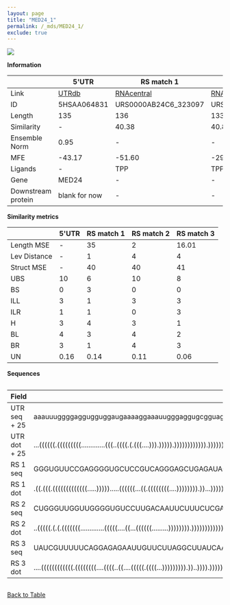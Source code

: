 ```yaml
---
layout: page
title: "MED24_1"
permalink: /_mds/MED24_1/
exclude: true
---
```




![](../../alns_9.28.22/aln_5HSAA064831_0.983.png?raw=true)


**Information**

| | 5'UTR       | RS match 1   | RS match 2  | RS match 3 |
| ---- | ----------- | ----------- | ----------- | ----------- |
| Link | <a href="http://utrdb.ba.itb.cnr.it/getutr/5HSAA064831/1" target="_blank" rel="noopener noreferrer">UTRdb</a>   | <a href="https://rnacentral.org/rna/URS0000AB24C6/323097" target="_blank" rel="noopener noreferrer">RNAcentral</a>     |<a href="https://rnacentral.org/rna/URS0000D94F09/1868284" target="_blank" rel="noopener noreferrer">RNAcentral</a>  | <a href="https://rnacentral.org/rna/URS0000D89DB4/34060" target="_blank" rel="noopener noreferrer">RNAcentral</a>   |
| ID | 5HSAA064831     | URS0000AB24C6_323097     | URS0000D94F09_1868284     | URS0000D89DB4_34060     |
| Length | 135     |  136    | 133   |  137    |
| Similarity | - | 40.38 | 40.81 | 41.88 |
| Ensemble Norm | 0.95 | - | - | - |
| MFE | -43.17 | -51.60 | -29.77 | -20.28 |
| Ligands | - | TPP | TPP | glycine |
| Gene | MED24 | - | - | - |
| Downstream protein | blank for now    |    -    | -  | - |


**Similarity metrics**

| | 5'UTR       | RS match 1   | RS match 2  | RS match 3 |
| ---- | ----------- | ----------- | ----------- | ----------- |
| Length MSE | - | 35 | 2 | 16.01 |
| Lev Distance | - | 1 | 4 | 4 |
| Struct MSE | - | 40 | 40 | 41 |
| UBS| 10 | 6 | 10 | 8 |
| BS | 0 | 3 | 0 | 0 |
| ILL | 3 | 1 | 3 | 3 |
| ILR | 1 | 1 | 0 | 3 |
| H | 3 | 4 | 3 | 1 |
| BL | 4 | 3 | 4 | 2 |
| BR | 3 | 1 | 4 | 3 |
| UN | 0.16 | 0.14 | 0.11 | 0.06 |

**Sequences**


<div style="overflow-x:auto;">

<table>
<colgroup>
<col width="30%" />
<col width="70%" />
</colgroup>
<thead>
<tr class="header">
<th>Field</th>
<th>Description</th>
</tr>
</thead>
<tbody>
<tr>
<td markdown="span">UTR seq + 25 </td>
<td markdown="span"> aaauuuggggaggugguggaugaaaaggaaauugggaggugcgguaggcuucuggccgccaccgcugccaccugcucagagugaaauaaugaagguggucaaccugaagcATGAAGGTGGTCAACCTGAAGCAAG </td>
</tr>
<tr>
<td markdown="span">UTR dot + 25  </td>
<td markdown="span"> ...((((((.(((((((((.............(((..((((.(.(((....))).))))).)))))))))))).))))))............((((.....))))...((.(..((((.....))))..)))...
</td>
</tr>


<tr>
<td markdown="span">RS 1 seq </td>
<td markdown="span"> GGGUGUUCCGAGGGGUGCUCCGUCAGGGAGCUGAGAUACCGCAAGCUCGCAAUCCGAAGACGGAUUGCAGGACCGCGGUGACCCUUUGAACCUGAUCCGGGUCAUGCCGGCGAAGGGACAGGGAUGUUUCAGAAUA
</td>
</tr>


<tr>
<td markdown="span">RS 1 dot </td>
<td markdown="span"> .((.(((.(((((((((((((.....))))).....((((((...((.((((((((....)))))))).))...)))))))))))))))))))...((((......))))....((((((....))))))......
</td>
</tr>


<tr>
<td markdown="span">RS 2 seq </td>
<td markdown="span"> CUGGGUUGGUUGGGGUGUCCUUGACAAUUCUUUCUCGAAAAGCUUUCUUGAAAAGUACACAUUCAAGGCCUGAGAGAUACCCAUUGAACCUGAACCAGAUAAUACUGGCGUAGGAAACCGGCGAUCAAAAGUU
</td>
</tr>


<tr>
<td markdown="span">RS 2 dot </td>
<td markdown="span"> ..(((((.(.(.(((((((.............(((((....((...((((((.........)))))))).))))))))))))).).)))))...((((......))))(((.((...)).)))..........
</td>
</tr>


<tr>
<td markdown="span">RS 3 seq </td>
<td markdown="span"> UAUCGUUUUUCAGGAGAGAAUUGUUCUUAGGCUUAUCAAAUUUUGCACAAAUCGUUUGGCAAACGAAUAGCCCAGCAAUCACCGAAGGCGCAAUGUACCCCUUAUAAUCGCUCAGGUAAACGGACUGAAAAACUUAA
</td>
</tr>


<tr>
<td markdown="span">RS 3 dot </td>
<td markdown="span"> ....((((((((((((.((((((((....((((..((....(((((.((((...))))))))).))..)))).))))))............................)).)))...........)))))))))....
</td>
</tr>

</tbody>
</table>


</div>


[Back to Table](../../display)
